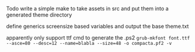Todo
write a simple make to take assets in src and put them
into a generated theme directory

define generics screensize based variables and output the base theme.txt

apparently only support ttf
cmd to generate the .ps2
`grub-mkfont font.ttf --asce=80 --desc=12 --name=blabla --size=48 -o compacta.pf2 -v`
